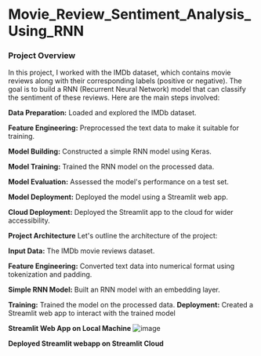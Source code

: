 # Movie_Review_Sentiment_Analysis_Using_RNN

### Project Overview
In this project, I worked with the IMDb dataset, which contains movie reviews along with their corresponding labels (positive or negative). The goal is to build a RNN (Recurrent Neural Network) model that can classify the sentiment of these reviews. Here are the main steps involved:

**Data Preparation:** Loaded and explored the IMDb dataset.

**Feature Engineering:** Preprocessed the text data to make it suitable for training.

**Model Building:** Constructed a simple RNN model using Keras.

**Model Training:** Trained the RNN model on the processed data.

**Model Evaluation:** Assessed the model's performance on a test set.

**Model Deployment:** Deployed the model using a Streamlit web app.

**Cloud Deployment:** Deployed the Streamlit app to the cloud for wider accessibility.

**Project Architecture**
Let's outline the architecture of the project:

**Input Data:** The IMDb movie reviews dataset.

**Feature Engineering:** Converted text data into numerical format using tokenization and padding.

**Simple RNN Model:** Built an RNN model with an embedding layer.

**Training:** Trained the model on the processed data.
**Deployment:** Created a Streamlit web app to interact with the trained model

**Streamlit Web App on Local Machine**
![image](https://github.com/user-attachments/assets/312aa3d0-7c26-4a80-9423-da15913de0d3)

**Deployed Streamlit webapp on Streamlit Cloud**
